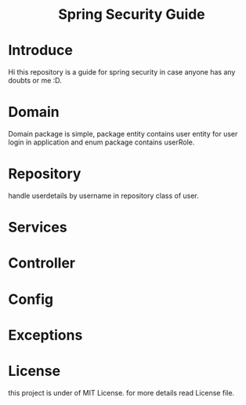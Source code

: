 <h1 align="center">Spring Security Guide</h1>

# Introduce
Hi this repository is a guide for spring security in case anyone has any doubts or me :D.

# Domain
Domain package is simple, package entity contains user entity for user login in application and enum package contains userRole.

# Repository
handle userdetails by username in repository class of user.

# Services

# Controller

# Config

# Exceptions

# License
this project is under of MIT License. for more details read License file.
